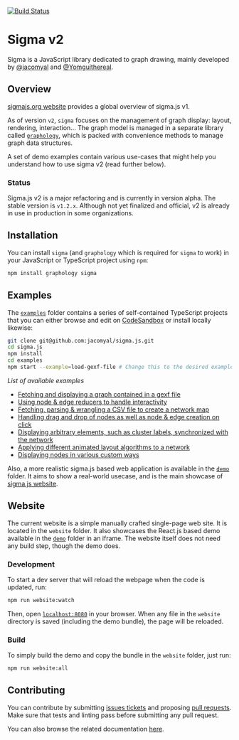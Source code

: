 [![Build Status](https://github.com/jacomyal/sigma.js/workflows/Tests/badge.svg)](https://github.com/jacomyal/sigma.js/actions)

# Sigma v2

Sigma is a JavaScript library dedicated to graph drawing, mainly developed by [@jacomyal](https://github.com/jacomyal) and [@Yomguithereal](https://github.com/Yomguithereal).

## Overview

[sigmajs.org website](https://www.sigmajs.org) provides a global overview of sigma.js v1.

As of version `v2`, `sigma` focuses on the management of graph display: layout, rendering, interaction... The graph model is managed in a separate library called [`graphology`](https://github.com/graphology/graphology), which is packed with convenience methods to manage graph data structures.

A set of demo examples contain various use-cases that might help you understand how to use sigma v2 (read further below).

### Status

Sigma.js v2 is a major refactoring and is currently in version alpha. The stable version is `v1.2.x`. Although not yet finalized and official, v2 is already in use in production in some organizations.

## Installation

You can install `sigma` (and `graphology` which is required for `sigma` to work) in your JavaScript or TypeScript project using `npm`:

```bash
npm install graphology sigma
```

## Examples

The [`examples`](./examples) folder contains a series of self-contained TypeScript projects that you can either browse and edit on [CodeSandbox](https://codesandbox.io/) or install locally likewise:

```bash
git clone git@github.com:jacomyal/sigma.js.git
cd sigma.js
npm install
cd examples
npm start --example=load-gexf-file # Change this to the desired example
```

_List of available examples_

- [Fetching and displaying a graph contained in a gexf file](https://githubbox.com/jacomyal/sigma.js/tree/main/examples/load-gexf-file)
- [Using node & edge reducers to handle interactivity](https://githubbox.com/jacomyal/sigma.js/tree/main/examples/use-reducers)
- [Fetching, parsing & wrangling a CSV file to create a network map](https://githubbox.com/jacomyal/sigma.js/tree/main/examples/csv-to-network-map)
- [Handling drag and drop of nodes as well as node & edge creation on click](https://githubbox.com/jacomyal/sigma.js/tree/main/examples/mouse-manipulations)
- [Displaying arbitrary elements, such as cluster labels, synchronized with the network](https://githubbox.com/jacomyal/sigma.js/tree/main/examples/clusters-labels)
- [Applying different animated layout algorithms to a network](https://githubbox.com/jacomyal/sigma.js/tree/main/examples/layouts)
- [Displaying nodes in various custom ways](https://githubbox.com/jacomyal/sigma.js/tree/main/examples/custom-rendering)

Also, a more realistic sigma.js based web application is available in the [`demo`](./demo) folder. It aims to show a real-world usecase, and is the main showcase of [sigma.js website](https://www.sigmajs.org/).

## Website

The current website is a simple manually crafted single-page web site. It is located in the `website` folder. It also showcases the React.js based demo available in the [`demo`](./demo) folder in an iframe. The website itself does not need any build step, though the demo does.

### Development

To start a dev server that will reload the webpage when the code is updated, run:

```bash
npm run website:watch
```

Then, open [`localhost:8080`](http://localhost:8080) in your browser. When any file in the `website` directory is saved (including the demo bundle), the page will be reloaded.

### Build

To simply build the demo and copy the bundle in the `website` folder, just run:

```bash
npm run website:all
```

## Contributing

You can contribute by submitting [issues tickets](http://github.com/jacomyal/sigma.js/issues) and proposing [pull requests](http://github.com/jacomyal/sigma.js/pulls). Make sure that tests and linting pass before submitting any pull request.

You can also browse the related documentation [here](./CONTRIBUTING.md).
